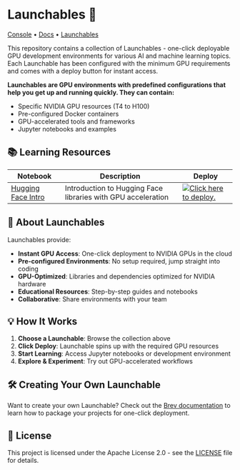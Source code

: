 # Launchables 🚀

[Console](https://brev.nvidia.com) • [Docs](https://docs.nvidia.com/brev/) • [Launchables](/nvidia-kejones/launchables)

This repository contains a collection of Launchables - one-click deployable GPU development environments for various AI and machine learning topics. Each Launchable has been configured with the minimum GPU requirements and comes with a deploy button for instant access.

**Launchables are GPU environments with predefined configurations that help you get up and running quickly. They can contain:**
- Specific NVIDIA GPU resources (T4 to H100)
- Pre-configured Docker containers
- GPU-accelerated tools and frameworks
- Jupyter notebooks and examples

## 📚 Learning Resources

| Notebook | Description | Deploy |
|----------|-------------|--------|
| [Hugging Face Intro](https://github.com/nvidia-kejones/launchables/blob/main/hugging-face-intro.ipynb) | Introduction to Hugging Face libraries with GPU acceleration | [![ Click here to deploy.](https://brev-assets.s3.us-west-1.amazonaws.com/nv-lb-dark.svg)](https://brev.nvidia.com/launchable/deploy?launchableID=env-2wZ9ncjHf4Ub5nTHxuLkieAe5Jz) |

## 🚀 About Launchables

Launchables provide:

- **Instant GPU Access**: One-click deployment to NVIDIA GPUs in the cloud
- **Pre-configured Environments**: No setup required, jump straight into coding
- **GPU-Optimized**: Libraries and dependencies optimized for NVIDIA hardware
- **Educational Resources**: Step-by-step guides and notebooks
- **Collaborative**: Share environments with your team

## 💡 How It Works

1. **Choose a Launchable**: Browse the collection above
2. **Click Deploy**: Launchable spins up with the required GPU resources
3. **Start Learning**: Access Jupyter notebooks or development environment
4. **Explore & Experiment**: Try out GPU-accelerated workflows

## 🛠️ Creating Your Own Launchable

Want to create your own Launchable? Check out the [Brev documentation](https://docs.nvidia.com/brev/latest/launchables-getting-started.html) to learn how to package your projects for one-click deployment.

## 📝 License

This project is licensed under the Apache License 2.0 - see the [LICENSE](LICENSE) file for details.
